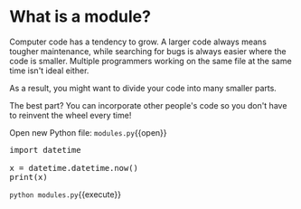 # What is a module?

Computer code has a tendency to grow. A larger code always means tougher maintenance, while searching for bugs is always easier where the code is smaller. Multiple programmers working on the same file at the same time isn't ideal either.

As a result, you might want to divide your code into many smaller parts.

The best part? You can incorporate other people's code so you don't have to reinvent the wheel every time!

Open new Python file: `modules.py`{{open}}

<pre class="file" data-filename="modules.py" data-target="replace">
import datetime

x = datetime.datetime.now()
print(x)
</pre>

`python modules.py`{{execute}}
